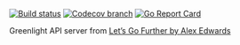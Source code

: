 [![Build status](https://img.shields.io/github/actions/workflow/status/96malhar/greenlight/build.yml?style=for-the-badge&branch=main)](https://github.com/96malhar/greenlight/actions/workflows/build.yml)
[![Codecov branch](https://img.shields.io/codecov/c/github/96malhar/greenlight/main.svg?style=for-the-badge)](https://codecov.io/gh/96malhar/greenlight)
[![Go Report Card](https://goreportcard.com/badge/github.com/96malhar/greenlight?style=for-the-badge)](https://goreportcard.com/report/github.com/96malhar/greenlight)


Greenlight API server from [Let’s Go Further by Alex Edwards](https://lets-go-further.alexedwards.net)
